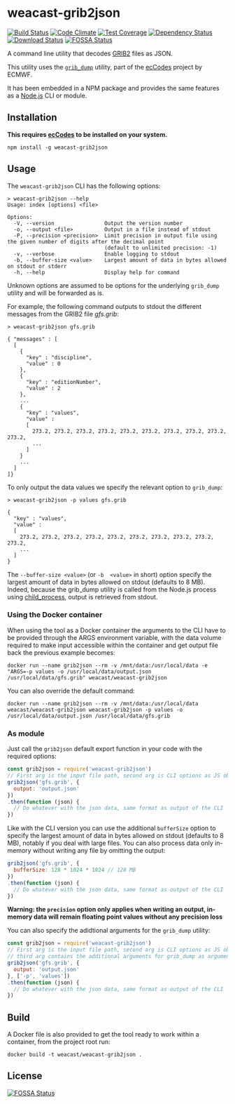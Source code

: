 # weacast-grib2json

[![Build Status](https://travis-ci.com/weacast/weacast-grib2json.png?branch=master)](https://travis-ci.com/weacast/weacast-grib2json)
[![Code Climate](https://codeclimate.com/github/weacast/weacast-grib2json/badges/gpa.svg)](https://codeclimate.com/github/weacast/weacast-grib2json)
[![Test Coverage](https://codeclimate.com/github/weacast/weacast-grib2json/badges/coverage.svg)](https://codeclimate.com/github/weacast/weacast-grib2json/coverage)
[![Dependency Status](https://img.shields.io/david/weacast/weacast-grib2json.svg?style=flat-square)](https://david-dm.org/weacast/weacast-grib2json)
[![Download Status](https://img.shields.io/npm/dm/grib2json.svg?style=flat-square)](https://www.npmjs.com/package/weacast-grib2json)
[![FOSSA Status](https://app.fossa.io/api/projects/git%2Bgithub.com%2Fweacast%2Fweacast-grib2json.svg?type=shield)](https://app.fossa.io/projects/git%2Bgithub.com%2Fweacast%2Fweacast-grib2json?ref=badge_shield)

A command line utility that decodes [GRIB2](http://en.wikipedia.org/wiki/GRIB) files as JSON.

This utility uses the [`grib_dump`](https://confluence.ecmwf.int/display/ECC/grib_dump) utility, part of the [ecCodes](https://confluence.ecmwf.int/display/ECC/ecCodes+Home) project by ECMWF.

It has been embedded in a NPM package and provides the same features as a [Node.js](https://nodejs.org) CLI or module.

## Installation

**This requires [ecCodes](https://confluence.ecmwf.int/display/ECC/ecCodes+installation) to be installed on your system.**

```
npm install -g weacast-grib2json
```

## Usage

The `weacast-grib2json` CLI has the following options:

```
> weacast-grib2json --help
Usage: index [options] <file>

Options:
  -V, --version                Output the version number
  -o, --output <file>          Output in a file instead of stdout
  -P, --precision <precision>  Limit precision in output file using the given number of digits after the decimal point
                               (default to unlimited precision: -1)
  -v, --verbose                Enable logging to stdout
  -b, --buffer-size <value>    Largest amount of data in bytes allowed on stdout or stderr
  -h, --help                   Display help for command
```

Unknown options are assumed to be options for the underlying `grib_dump` utility and will be forwarded as is.

For example, the following command outputs to stdout the different messages from the GRIB2 file _gfs.grib_:
```
> weacast-grib2json gfs.grib

{ "messages" : [
  [
    {
      "key" : "discipline",
      "value" : 0
    },
    {
      "key" : "editionNumber",
      "value" : 2
    },
    ...
    {
      "key" : "values",
      "value" :
      [
        273.2, 273.2, 273.2, 273.2, 273.2, 273.2, 273.2, 273.2, 273.2, 273.2,
        ...
      ]
    }
    ...
  ]
]}
```

To only output the data values we specify the relevant option to `grib_dump`:
```
> weacast-grib2json -p values gfs.grib

{
  "key" : "values",
  "value" :
  [
    273.2, 273.2, 273.2, 273.2, 273.2, 273.2, 273.2, 273.2, 273.2, 273.2,
    ...
  ]
}
```

The `--buffer-size <value>` (or `-b  <value>` in short) option specify the largest amount of data in bytes allowed on stdout (defaults to 8 MB). Indeed, because the grib_dump utility is called from the Node.js process using [child_process](https://nodejs.org/api/child_process.html), output is retrieved from stdout.

### Using the Docker container

When using the tool as a Docker container the arguments to the CLI have to be provided through the ARGS environment variable, with the data volume required to make input accessible within the container and get output file back the previous example becomes:
```
docker run --name grib2json --rm -v /mnt/data:/usr/local/data -e "ARGS=-p values -o /usr/local/data/output.json /usr/local/data/gfs.grib" weacast/weacast-grib2json
```
You can also override the default command:
```
docker run --name grib2json --rm -v /mnt/data:/usr/local/data weacast/weacast-grib2json weacast-grib2json -p values -o /usr/local/data/output.json /usr/local/data/gfs.grib
```

### As module

Just call the `grib2json` default export function in your code with the required options:
```javascript
const grib2json = require('weacast-grib2json')
// First arg is the input file path, second arg is CLI options as JS object
grib2json('gfs.grib', {
  output: 'output.json'
})
.then(function (json) {
  // Do whatever with the json data, same format as output of the CLI
})
```

Like with the CLI version you can use the additional `bufferSize` option to specify the largest amount of data in bytes allowed on stdout (defaults to 8 MB), notably if you deal with large files. You can also process data only in-memory without writing any file by omitting the output:
```javascript
grib2json('gfs.grib', {
  bufferSize: 128 * 1024 * 1024 // 128 MB
})
.then(function (json) {
  // Do whatever with the json data, same format as output of the CLI
})
```

**Warning: the `precision` option only applies when writing an output, in-memory data will remain floating point values without any precision loss**

You can also specify the adidtional arguments for the `grib_dump` utility:
```javascript
const grib2json = require('weacast-grib2json')
// First arg is the input file path, second arg is CLI options as JS object,
// third arg contains the additional arguments for grib_dump as arguments list
grib2json('gfs.grib', {
  output: 'output.json'
}, ['-p', 'values'])
.then(function (json) {
  // Do whatever with the json data, same format as output of the CLI
})
```

## Build

A Docker file is also provided to get the tool ready to work within a container, from the project root run:
```
docker build -t weacast/weacast-grib2json .
```

## License
[![FOSSA Status](https://app.fossa.io/api/projects/git%2Bgithub.com%2Fweacast%2Fweacast-grib2json.svg?type=large)](https://app.fossa.io/projects/git%2Bgithub.com%2Fweacast%2Fweacast-grib2json?ref=badge_large)
